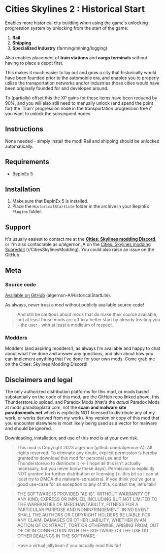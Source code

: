 # Cities Skylines 2 : Historical Start
Enables more historical city building when using the game's unlocking progression system by unlocking from the start of the game:
1. **Rail**
1. **Shipping**
1. **Specialized Industry** (farming/mining/logging)

Also enables placement of **train stations** and **cargo terminals** without having to place a depot first.

This makes it much easier to lay out and grow a city that historically would have been founded prior to the automobile era, and enables you to properly utilize the transportation networks and/or industries those cities would have been originally founded for and developed around.

To (partially) offset this the XP gains for these items have been reduced by 90%, and you will also still need to manually unlock (and spend the point for) the 'Train' progression node in the transportation progression tree if you want to unlock the subsequent nodes.		

## Instructions
None needed - simply install the mod!  Rail and shipping should be unlocked automatically.

## Requirements
- BepInEx 5

## Installation
1. Make sure that BepInEx 5 is installed.
1. Place the `HistoricalStartLite` folder in the archive in your BepInEx `Plugins` folder.

## Support
It's usually easiest to contact me at the [**Cities: Skylines modding Discord**](https://discord.gg/ZaH2zjtk), or I'm also contactable as u/algernon_A on the [Cities: Skylines modding Subreddit](https://www.reddit.com/r/CitiesSkylinesModding) (r/CitiesSkylinesModding).  You could also raise an issue on the GitHub.

## Meta

### Source code
[Available on GitHub](https://github.com/algernon-A/HistoricalStartLite) (algernon-A/HistoricalStartLite).

As always, *never* trust a mod without publicly available source code!

>And still be cautious about mods that *do* make their source available, but at least those mods are off to a better start by already treating you - the user - with at least a modicum of respect.

### Modders
Modders (and aspiring modders!), as always I'm available and happy to chat about what I've done and answer any questions, and also about how you can implement anything that I've done for your own mods.  Come grab me on the Cities: Skylines Modding Discord!

## Disclaimers and legal
The only authorized distribution platforms for this mod, or mods based substantially on the code of this mod, are the GitHub repo linked above, this Thunderstore.io upload, and Paradox Mods (that's the *actual* Paradox Mods at mods.paradoxplaza.com, not the **scam and malware site paradoxmods.net** which is explicitly NOT licensed to distribute any of my work, or works derived from my work).  Any version or copy of this mod that you encounter elsewhere is most likely being used as a vector for malware and should be ignored.

Downloading, installation, and use of this mod is at your own risk.

>This mod is Copyright 2023 algernon (github.com/algernon-A).  All rights reserved.  To eliminate any doubt, explicit permission is hereby granted to download this mod for personal use and for Thunderstore.io to distribute it (<- I hope all this isn't actually necessary, but you never know these days).  Permission is explicitly NOT granted for further distribution or licensing (<- this bit so I can at least *try* to DMCA the malware-spreaders). If you think you've got a good use-case for an exception to any of this, contact me, let's talk!

>THE SOFTWARE IS PROVIDED "AS IS", WITHOUT WARRANTY OF ANY KIND, EXPRESS OR IMPLIED, INCLUDING BUT NOT LIMITED TO THE WARRANTIES OF MERCHANTABILITY, FITNESS FOR A PARTICULAR PURPOSE AND NONINFRINGEMENT. IN NO EVENT SHALL THE AUTHORS OR COPYRIGHT HOLDERS BE LIABLE FOR ANY CLAIM, DAMAGES OR OTHER LIABILITY, WHETHER IN AN ACTION OF CONTRACT, TORT OR OTHERWISE, ARISING FROM, OUT OF OR IN CONNECTION WITH THE SOFTWARE OR THE USE OR OTHER DEALINGS IN THE SOFTWARE.

>Have a virtual jellybean if you actually read this far!